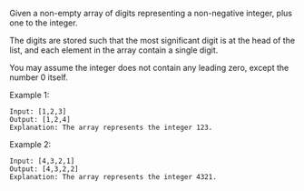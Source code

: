 Given a non-empty array of digits representing a non-negative integer, plus one to the integer.

The digits are stored such that the most significant digit is at the head of the list, and each element in the array contain a single digit.

You may assume the integer does not contain any leading zero, except the number 0 itself.

Example 1:
```
Input: [1,2,3]
Output: [1,2,4]
Explanation: The array represents the integer 123.
```
Example 2:
```
Input: [4,3,2,1]
Output: [4,3,2,2]
Explanation: The array represents the integer 4321.
```

